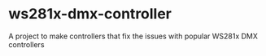 # ws281x-dmx-controller
A project to make controllers that fix the issues with popular WS281x DMX controllers
